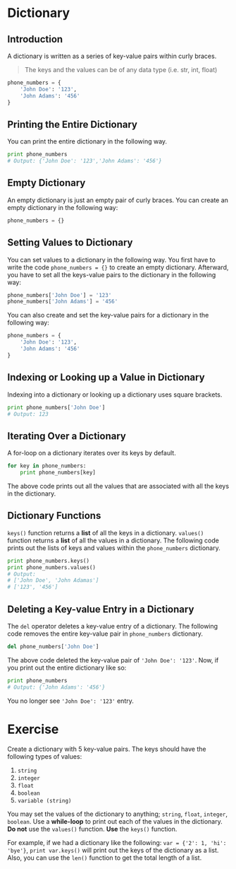 # Dictionary
## Introduction
A dictionary is written as a series of key-value pairs within curly braces.

> The keys and the values can be of any data type (i.e. str, int, float)
```python
phone_numbers = {
	'John Doe': '123',
	'John Adams': '456'
}
```
## Printing the Entire Dictionary

You can print the entire dictionary in the following way.
```python
print phone_numbers
# Output: {'John Doe': '123','John Adams': '456'}
```
## Empty Dictionary
An empty dictionary is just an empty pair of curly braces. You can create an empty dictionary in the following way:
```python
phone_numbers = {}
```
## Setting Values to Dictionary
You can set values to a dictionary in the following way. You first have to write the code ```phone_numbers = {}``` to create an empty dictionary. Afterward, you have to set all the keys-value pairs to the dictionary in the following way:
```python
phone_numbers['John Doe'] = '123'
phone_numbers['John Adams'] = '456'
```
You can also create and set the key-value pairs for a dictionary in the following way:
```python
phone_numbers = {
	'John Doe': '123',
	'John Adams': '456'
}
```
## Indexing or Looking up a Value in Dictionary
Indexing into a dictionary or looking up a dictionary uses square brackets.
```python
print phone_numbers['John Doe']
# Output: 123
```
## Iterating Over a Dictionary
A for-loop on a dictionary iterates over its keys by default.
```python
for key in phone_numbers:
	print phone_numbers[key]
```
The above code prints out all the values that are associated with all the keys in the dictionary.
## Dictionary Functions
```keys()``` function returns a **list** of all the keys in a dictionary.
```values()``` function returns a **list** of all the values in a dictionary.
The following code prints out the lists of keys and values within the ```phone_numbers``` dictionary.
```python
print phone_numbers.keys()
print phone_numbers.values()
# Output:
# ['John Doe', 'John Adamas']
# ['123', '456']
```
## Deleting a Key-value Entry in a Dictionary
The ```del``` operator deletes a key-value entry of a dictionary.
The following code removes the entire key-value pair in ```phone_numbers``` dictionary.
```python
del phone_numbers['John Doe']
```
The above code deleted the key-value pair of ```'John Doe': '123'```.
Now, if you print out the entire dictionary like so:
```python
print phone_numbers
# Output: {'John Adams': '456'}
```
You no longer see ```'John Doe': '123'``` entry.
# Exercise
Create a dictionary with 5 key-value pairs. The keys should have the following types of values:

1. ```string```
2. ```integer```
3. ```float```
4. ```boolean```
5. ```variable (string)```

You may set the values of the dictionary to anything; ```string```, ```float```, ```integer```, ```boolean```.
Use a **while-loop** to print out each of the values in the dictionary. **Do not** use the ```values()``` function. **Use** the ```keys()``` function.

For example, if we had a dictionary like the following: ```var = {'2': 1, 'hi': 'bye'}```, ```print var.keys()``` will print out the keys of the dictionary as a list. Also, you can use the ```len()``` function to get the total length of a list.
